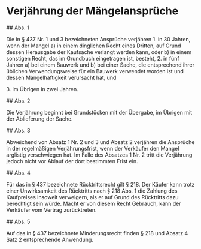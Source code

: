 # Verjährung der Mängelansprüche



\#\# Abs. 1

 Die in § 437 Nr. 1 und 3 bezeichneten Ansprüche verjähren  1\.
 in 30 Jahren, wenn der Mangel a)
 in einem dinglichen Recht eines Dritten, auf Grund dessen Herausgabe der Kaufsache verlangt werden kann, oder
 b)
 in einem sonstigen Recht, das im Grundbuch eingetragen ist,
besteht,
 2\.
 in fünf Jahren a)
 bei einem Bauwerk und
 b)
 bei einer Sache, die entsprechend ihrer üblichen Verwendungsweise für ein Bauwerk verwendet worden ist und dessen Mangelhaftigkeit verursacht hat, und

 3\.
 im Übrigen in zwei Jahren.


\#\# Abs. 2

 Die Verjährung beginnt bei Grundstücken mit der Übergabe, im Übrigen mit der Ablieferung der Sache.

\#\# Abs. 3

 Abweichend von Absatz 1 Nr. 2 und 3 und Absatz 2 verjähren die Ansprüche in der regelmäßigen Verjährungsfrist, wenn der Verkäufer den Mangel arglistig verschwiegen hat. Im Falle des Absatzes 1 Nr. 2 tritt die Verjährung jedoch nicht vor Ablauf der dort bestimmten Frist ein.

\#\# Abs. 4

 Für das in § 437 bezeichnete Rücktrittsrecht gilt § 218\. Der Käufer kann trotz einer Unwirksamkeit des Rücktritts nach § 218 Abs. 1 die Zahlung des Kaufpreises insoweit verweigern, als er auf Grund des Rücktritts dazu berechtigt sein würde. Macht er von diesem Recht Gebrauch, kann der Verkäufer vom Vertrag zurücktreten.

\#\# Abs. 5

 Auf das in § 437 bezeichnete Minderungsrecht finden § 218 und Absatz 4 Satz 2 entsprechende Anwendung. 

